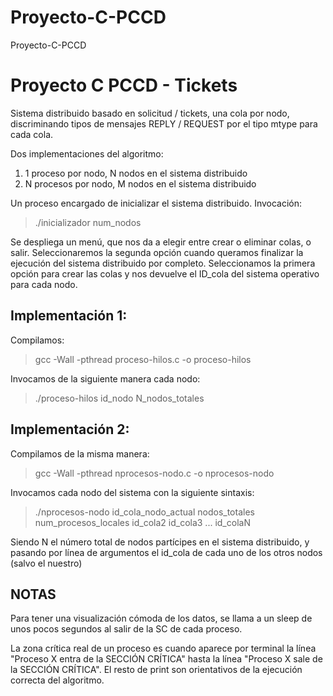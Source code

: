 # Proyecto-C-PCCD
Proyecto-C-PCCD


# Proyecto C PCCD - Tickets

Sistema distribuido basado en solicitud / tickets, una cola por nodo, discriminando tipos de mensajes REPLY / REQUEST por el tipo mtype para cada cola.

Dos implementaciones del algoritmo:
1. 1 proceso por nodo, N nodos en el sistema distribuido
2. N procesos por nodo, M nodos en el sistema distribuido



Un proceso encargado de inicializar el sistema distribuido. Invocación:
> ./inicializador num_nodos

Se despliega un menú, que nos da a elegir entre crear o eliminar colas, o salir. Seleccionaremos la segunda opción cuando queramos finalizar la ejecución del sistema distribuido por completo. Seleccionamos la primera opción para crear las colas y nos devuelve el ID_cola del sistema operativo para cada nodo.

## Implementación 1:

Compilamos:

> gcc -Wall -pthread proceso-hilos.c -o proceso-hilos

Invocamos de la siguiente manera cada nodo:

> ./proceso-hilos id_nodo N_nodos_totales

## Implementación 2:

Compilamos de la misma manera:

> gcc -Wall -pthread nprocesos-nodo.c -o nprocesos-nodo

Invocamos cada nodo del sistema con la siguiente sintaxis:

> ./nprocesos-nodo id_cola_nodo_actual nodos_totales num_procesos_locales id_cola2 id_cola3 ... id_colaN

Siendo N el número total de nodos partícipes en el sistema distribuido, y pasando por línea de argumentos el id_cola de cada uno de los otros nodos (salvo el nuestro)

## NOTAS

Para tener una visualización cómoda de los datos, se llama a un sleep de unos pocos segundos al salir de la SC de cada proceso.

La zona crítica real de un proceso es cuando aparece por terminal la línea "Proceso X entra de la SECCIÓN CRÍTICA" hasta la línea "Proceso X sale de la SECCIÓN CRÍTICA". El resto de print son orientativos de la ejecución correcta del algoritmo.
 
